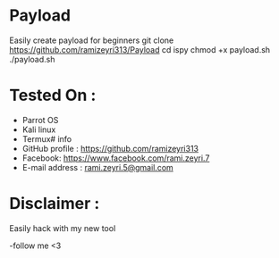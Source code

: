 # Payload
Easily create payload for beginners
git clone https://github.com/ramizeyri313/Payload
cd ispy
chmod +x payload.sh
./payload.sh
# Tested On :
* Parrot OS 
* Kali linux
* Termux# info
* GitHub profile : https://github.com/ramizeyri313
* Facebook: https://www.facebook.com/rami.zeyri.7
* E-mail address : rami.zeyri.5@gmail.com
# Disclaimer :
Easily hack with my new tool

-follow me <3
